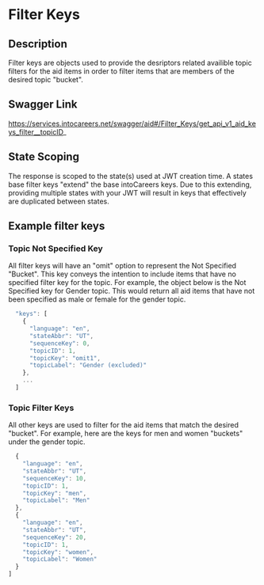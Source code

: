 # Filter Keys

## Description
Filter keys are objects used to provide the desriptors related availible topic filters for the aid items in order to filter items that are members of the desired topic "bucket".

## Swagger Link
https://services.intocareers.net/swagger/aid#/Filter_Keys/get_api_v1_aid_keys_filter__topicID_

## State Scoping

The response is scoped to the state(s) used at JWT creation time.  A states base filter keys "extend" the base intoCareers keys.  Due to this extending, providing multiple states with your JWT will result in keys that effectively are duplicated between states.

## Example filter keys

### Topic Not Specified Key

All filter keys will have an "omit" option to represent the Not Specified "Bucket".  This key conveys the intention to include items that have no specified filter key for the topic.  For example, the object below is the Not Specified key for Gender topic.  This would return all aid items that have not been specified as male or female for the gender topic.

```javascript
  "keys": [
    {
      "language": "en",
      "stateAbbr": "UT",
      "sequenceKey": 0,
      "topicID": 1,
      "topicKey": "omit1",
      "topicLabel": "Gender (excluded)"
    },
    ...
  ]
```

### Topic Filter Keys

All other keys are used to filter for the aid items that match the desired "bucket".  For example, here are the keys for men and women "buckets" under the gender topic.
```javascript
  {
    "language": "en",
    "stateAbbr": "UT",
    "sequenceKey": 10,
    "topicID": 1,
    "topicKey": "men",
    "topicLabel": "Men"
  },
  {
    "language": "en",
    "stateAbbr": "UT",
    "sequenceKey": 20,
    "topicID": 1,
    "topicKey": "women",
    "topicLabel": "Women"
  }
]
```
